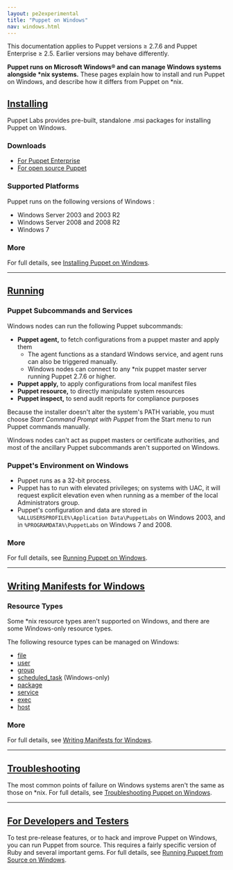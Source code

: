 ```yaml
---
layout: pe2experimental
title: "Puppet on Windows"
nav: windows.html
---
```


<span class="versionnote">This documentation applies to Puppet versions ≥ 2.7.6 and Puppet Enterprise ≥ 2.5. Earlier versions may behave differently.</span>

**Puppet runs on Microsoft Windows® and can manage Windows systems alongside \*nix systems.** These pages explain how to install and run Puppet on Windows, and describe how it differs from Puppet on *nix. 


[from_source]: ./from_source.html
[installing]: ./installing.html
[running]: ./running.html
[troubleshooting]: ./troubleshooting.html
[writing]: ./writing.html


[downloads]: http://downloads.puppetlabs.com/windows
[pedownloads]: http://info.puppetlabs.com/download-pe.html

[Installing][]
-----

Puppet Labs provides pre-built, standalone .msi packages for installing Puppet on Windows. 

### Downloads

* [For Puppet Enterprise][pedownloads]
* [For open source Puppet][downloads]

### Supported Platforms

Puppet runs on the following versions of Windows :

* Windows Server 2003 and 2003 R2
* Windows Server 2008 and 2008 R2
* Windows 7

### More

For full details, see [Installing Puppet on Windows][installing]. 

* * * 

[Running][]
-----

### Puppet Subcommands and Services

Windows nodes can run the following Puppet subcommands:

* **Puppet agent,** to fetch configurations from a puppet master and apply them
    * The agent functions as a standard Windows service, and agent runs can also be triggered manually.
    * Windows nodes can connect to any *nix puppet master server running Puppet 2.7.6 or higher.
* **Puppet apply,** to apply configurations from local manifest files
* **Puppet resource,** to directly manipulate system resources
* **Puppet inspect,** to send audit reports for compliance purposes

Because the installer doesn't alter the system's PATH variable, you must choose *Start Command Prompt with Puppet* from the Start menu to run Puppet commands manually.

Windows nodes can't act as puppet masters or certificate authorities, and most of the ancillary Puppet subcommands aren't supported on Windows. 

### Puppet's Environment on Windows

* Puppet runs as a 32-bit process.
* Puppet has to run with elevated privileges; on systems with UAC, it will request explicit elevation even when running as a member of the local Administrators group.
* Puppet's configuration and data are stored in `%ALLUSERSPROFILE%\Application Data\PuppetLabs` on Windows 2003, and in `%PROGRAMDATA%\PuppetLabs` on Windows 7 and 2008. 


### More

For full details, see [Running Puppet on Windows][running].


* * * 

[Writing Manifests for Windows][writing]
-----

### Resource Types

Some \*nix resource types aren't supported on Windows, and there are some Windows-only resource types. 

The following resource types can be managed on Windows:

* [file](/references/latest/type.html#file)
* [user](/references/latest/type.html#user)
* [group](/references/latest/type.html#group)
* [scheduled_task](/references/latest/type.html#scheduledtask) (Windows-only)
* [package](/references/latest/type.html#package)
* [service](/references/latest/type.html#service)
* [exec](/references/latest/type.html#exec)
* [host](/references/latest/type.html#host)

### More

For full details, see [Writing Manifests for Windows][writing].


* * * 

[Troubleshooting][]
-----

The most common points of failure on Windows systems aren't the same as those on *nix. For full details, see [Troubleshooting Puppet on Windows][troubleshooting].

* * * 

[For Developers and Testers][from_source]
-----

To test pre-release features, or to hack and improve Puppet on Windows, you can run Puppet from source. This requires a fairly specific version of Ruby and several important gems. For full details, see [Running Puppet from Source on Windows][from_source].

